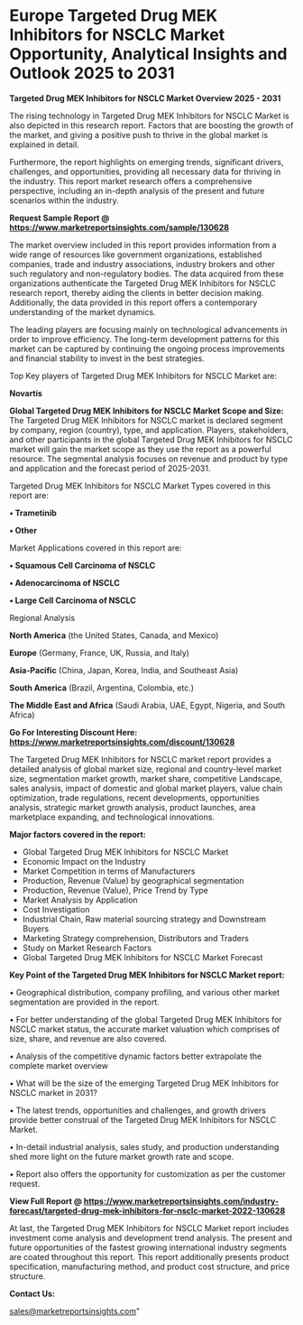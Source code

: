 # Europe Targeted Drug MEK Inhibitors for NSCLC Market Opportunity, Analytical Insights and Outlook 2025 to 2031

<Strong> Targeted Drug MEK Inhibitors for NSCLC Market Overview 2025 - 2031</strong>

The rising technology in Targeted Drug MEK Inhibitors for NSCLC Market is also depicted in this research report. Factors that are boosting the growth of the market, and giving a positive push to thrive in the global market is explained in detail.

Furthermore, the report highlights on emerging trends, significant drivers, challenges, and opportunities, providing all necessary data for thriving in the industry. This report market research offers a comprehensive perspective, including an in-depth analysis of the present and future scenarios within the industry.

<strong>Request Sample Report @ <a href=https://www.marketreportsinsights.com/sample/130628>https://www.marketreportsinsights.com/sample/130628</a></strong>

The market overview included in this report provides information from a wide range of resources like government organizations, established companies, trade and industry associations, industry brokers and other such regulatory and non-regulatory bodies. The data acquired from these organizations authenticate the Targeted Drug MEK Inhibitors for NSCLC research report, thereby aiding the clients in better decision making. Additionally, the data provided in this report offers a contemporary understanding of the market dynamics.

The leading players are focusing mainly on technological advancements in order to improve efficiency. The long-term development patterns for this market can be captured by continuing the ongoing process improvements and financial stability to invest in the best strategies.

Top Key players of Targeted Drug MEK Inhibitors for NSCLC Market are:

<strong>Novartis</strong>

<strong><b>Global Targeted Drug MEK Inhibitors for NSCLC Market Scope and Size:</b></strong>
The Targeted Drug MEK Inhibitors for NSCLC market is declared segment by company, region (country), type, and application. Players, stakeholders, and other participants in the global Targeted Drug MEK Inhibitors for NSCLC market will gain the market scope as they use the report as a powerful resource. The segmental analysis focuses on revenue and product by type and application and the forecast period of 2025-2031.

Targeted Drug MEK Inhibitors for NSCLC Market Types covered in this report are:

<strong>• Trametinib

• Other</strong>

Market Applications covered in this report are:

<strong>• Squamous Cell Carcinoma of NSCLC

• Adenocarcinoma of NSCLC

• Large Cell Carcinoma of NSCLC</strong> 

Regional Analysis

<strong>North America</strong> (the United States, Canada, and Mexico)

<strong>Europe</strong> (Germany, France, UK, Russia, and Italy)

<strong>Asia-Pacific</strong> (China, Japan, Korea, India, and Southeast Asia)

<strong>South America</strong> (Brazil, Argentina, Colombia, etc.)

<strong>The Middle East and Africa</strong> (Saudi Arabia, UAE, Egypt, Nigeria, and South Africa)

<strong>Go For Interesting Discount Here: <a href=https://www.marketreportsinsights.com/discount/130628>https://www.marketreportsinsights.com/discount/130628</a></strong>

The Targeted Drug MEK Inhibitors for NSCLC market report provides a detailed analysis of global market size, regional and country-level market size, segmentation market growth, market share, competitive Landscape, sales analysis, impact of domestic and global market players, value chain optimization, trade regulations, recent developments, opportunities analysis, strategic market growth analysis, product launches, area marketplace expanding, and technological innovations.

<strong><b>Major factors covered in the report:</b></strong>
<ul>
  <li>Global Targeted Drug MEK Inhibitors for NSCLC Market </li>
  <li>Economic Impact on the Industry</li>
  <li>Market Competition in terms of Manufacturers</li>
  <li>Production, Revenue (Value) by geographical segmentation</li>
  <li>Production, Revenue (Value), Price Trend by Type</li>
  <li>Market Analysis by Application</li>
  <li>Cost Investigation</li>
  <li>Industrial Chain, Raw material sourcing strategy and Downstream Buyers</li>
  <li>Marketing Strategy comprehension, Distributors and Traders</li>
  <li>Study on Market Research Factors</li>
  <li>Global Targeted Drug MEK Inhibitors for NSCLC Market Forecast</li>
</ul>

<strong><b>Key Point of the Targeted Drug MEK Inhibitors for NSCLC Market report:</b></strong>

• Geographical distribution, company profiling, and various other market segmentation are provided in the report.

• For better understanding of the global Targeted Drug MEK Inhibitors for NSCLC market status, the accurate market valuation which comprises of size, share, and revenue are also covered.

• Analysis of the competitive dynamic factors better extrapolate the complete market overview

• What will be the size of the emerging Targeted Drug MEK Inhibitors for NSCLC market in 2031?

• The latest trends, opportunities and challenges, and growth drivers provide better construal of the Targeted Drug MEK Inhibitors for NSCLC Market.

• In-detail industrial analysis, sales study, and production understanding shed more light on the future market growth rate and scope.

• Report also offers the opportunity for customization as per the customer request.

<strong><b>View Full Report @ <a href=https://www.marketreportsinsights.com/industry-forecast/targeted-drug-mek-inhibitors-for-nsclc-market-2022-130628>https://www.marketreportsinsights.com/industry-forecast/targeted-drug-mek-inhibitors-for-nsclc-market-2022-130628</a></b></strong>


At last, the Targeted Drug MEK Inhibitors for NSCLC Market report includes investment come analysis and development trend analysis. The present and future opportunities of the fastest growing international industry segments are coated throughout this report. This report additionally presents product specification, manufacturing method, and product cost structure, and price structure.

<strong>Contact Us:</strong>

sales@marketreportsinsights.com"
